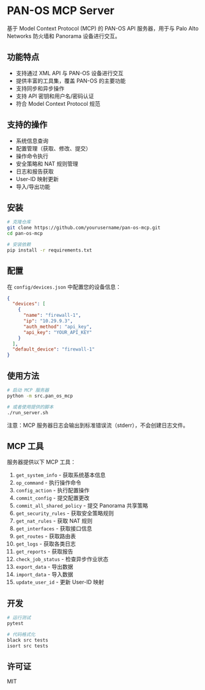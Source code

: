 # PAN-OS MCP Server

基于 Model Context Protocol (MCP) 的 PAN-OS API 服务器，用于与 Palo Alto Networks 防火墙和 Panorama 设备进行交互。

## 功能特点

- 支持通过 XML API 与 PAN-OS 设备进行交互
- 提供丰富的工具集，覆盖 PAN-OS 的主要功能
- 支持同步和异步操作
- 支持 API 密钥和用户名/密码认证
- 符合 Model Context Protocol 规范

## 支持的操作

- 系统信息查询
- 配置管理（获取、修改、提交）
- 操作命令执行
- 安全策略和 NAT 规则管理
- 日志和报告获取
- User-ID 映射更新
- 导入/导出功能

## 安装

```bash
# 克隆仓库
git clone https://github.com/yourusername/pan-os-mcp.git
cd pan-os-mcp

# 安装依赖
pip install -r requirements.txt
```

## 配置

在 `config/devices.json` 中配置您的设备信息：

```json
{
  "devices": [
    {
      "name": "firewall-1",
      "ip": "10.29.9.3",
      "auth_method": "api_key",
      "api_key": "YOUR_API_KEY"
    }
  ],
  "default_device": "firewall-1"
}
```

## 使用方法

```bash
# 启动 MCP 服务器
python -m src.pan_os_mcp

# 或者使用提供的脚本
./run_server.sh
```

注意：MCP 服务器日志会输出到标准错误流（stderr），不会创建日志文件。

## MCP 工具

服务器提供以下 MCP 工具：

1. `get_system_info` - 获取系统基本信息
2. `op_command` - 执行操作命令
3. `config_action` - 执行配置操作
4. `commit_config` - 提交配置更改
5. `commit_all_shared_policy` - 提交 Panorama 共享策略
6. `get_security_rules` - 获取安全策略规则
7. `get_nat_rules` - 获取 NAT 规则
8. `get_interfaces` - 获取接口信息
9. `get_routes` - 获取路由表
10. `get_logs` - 获取各类日志
11. `get_reports` - 获取报告
12. `check_job_status` - 检查异步作业状态
13. `export_data` - 导出数据
14. `import_data` - 导入数据
15. `update_user_id` - 更新 User-ID 映射

## 开发

```bash
# 运行测试
pytest

# 代码格式化
black src tests
isort src tests
```

## 许可证

MIT

